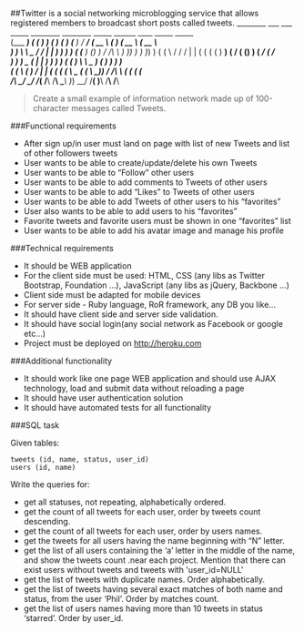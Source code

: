 ##Twitter is a social networking microblogging service that allows registered members to broadcast short posts called tweets.
     ________   ___       ___    _____   ________   ________    _____   ______          ____     _____    _____   
    (___  ___) (  (       )  )  (_   _) (___  ___) (___  ___)  / ___/  (   __ \        (    )   (  __ \  (  __ \  
        ) )     \  \  _  /  /     | |       ) )        ) )    ( (__     ) (__) )       / /\ \    ) )_) )  ) )_) ) 
       ( (       \  \/ \/  /      | |      ( (        ( (      ) __)   (    __/       ( (__) )  (  ___/  (  ___/  
        ) )       )   _   (       | |       ) )        ) )    ( (       ) \ \  _       )    (    ) )      ) )     
       ( (        \  ( )  /      _| |__    ( (        ( (      \ \___  ( ( \ \_))     /  /\  \  ( (      ( (      
       /__\        \_/ \_/      /_____(    /__\       /__\      \____\  )_) \__/     /__(  )__\ /__\     /__\     
                                                                                                              


>Create a small example of information network made up of 100-character messages called Tweets.

###Functional requirements

- After sign up/in user must land on page with list of new Tweets and list of other followers tweets
- User wants to be able to create/update/delete his own Tweets
- User wants to be able to “Follow” other users
- User wants to be able to add comments to Tweets of other users
- User wants to be able to add “Likes” to Tweets of other users
- User wants to be able to add Tweets of other users to his “favorites”
- User also  wants to be able to add users to his “favorites”
- Favorite tweets and favorite users must be shown in one “favorites” list
- User wants to be able to add his avatar image and manage his profile

###Technical requirements

* It should be WEB application
* For the client side must be used: HTML, CSS (any libs as Twitter Bootstrap, Foundation ...), JavaScript (any libs as jQuery, Backbone ...)
* Client side must be adapted for mobile devices
* For server side - Ruby language, RoR framework, any DB you like…
* It should have client side and server side validation.
* It should have social login(any social network as Facebook or google etc...)
* Project must be deployed on  http://heroku.com

###Additional functionality

- It should work like one page WEB application and should use AJAX technology, load and submit data without reloading a page
- It should have user authentication solution
- It should have automated tests for all functionality


###SQL task

Given tables:

    tweets (id, name, status, user_id)
    users (id, name)

Write the queries for:

- get all statuses, not repeating, alphabetically ordered.
- get the count of all tweets for each user, order by tweets count descending.
- get the count of all tweets for each user, order by users names.
- get the tweets for all users having the name beginning with “N” letter.
- get the list of all users containing the ‘a’ letter in the middle of the name, and show the tweets count .near each project. Mention that there can exist users without tweets and tweets with 'user_id=NULL'
- get the list of tweets with duplicate names. Order alphabetically.
- get the list of tweets having several exact matches of both name and status, from the user ‘Phil’. Order by matches count.
- get the list of users names having more than 10 tweets in status ‘starred’. Order by user_id.

